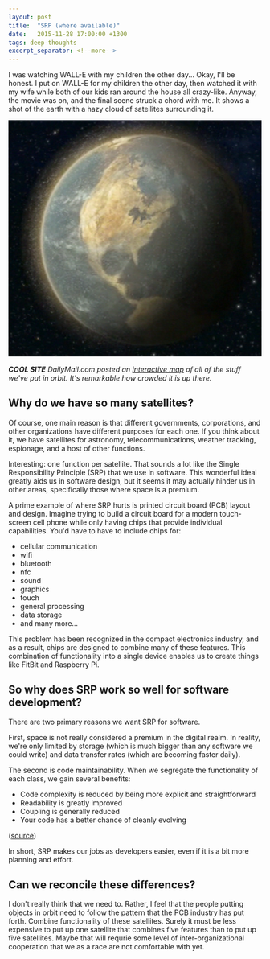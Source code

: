 ```yaml
---
layout: post
title:  "SRP (where available)"
date:   2015-11-28 17:00:00 +1300
tags: deep-thoughts
excerpt_separator: <!--more-->
---
```

I was watching WALL-E with my children the other day... Okay, I'll be honest. I put on WALL-E for my children the other day, then watched it with my wife while both of our kids ran around the house all crazy-like. Anyway, the movie was on, and the final scene struck a chord with me. It shows a shot of the earth with a hazy cloud of satellites surrounding it.

<!--more-->

![WALL-E Earth](images/wall-e-earth.png)

***COOL SITE** DailyMail.com posted an [interactive map](http://www.dailymail.co.uk/sciencetech/article-3152148/) of all of the stuff we've put in orbit. It's remarkable how crowded it is up there.*

## Why do we have so many satellites?

Of course, one main reason is that different governments, corporations, and other organizations have different purposes for each one. If you think about it, we have satellites for astronomy, telecommunications, weather tracking, espionage, and a host of other functions.

Interesting: one function per satellite. That sounds a lot like the Single Responsibility Principle (SRP) that we use in software. This wonderful ideal greatly aids us in software design, but it seems it may actually hinder us in other areas, specifically those where space is a premium.

A prime example of where SRP hurts is printed circuit board (PCB) layout and design. Imagine trying to build a circuit board for a modern touch-screen cell phone while only having chips that provide individual capabilities. You'd have to have to include chips for:

- cellular communication
- wifi
- bluetooth
- nfc
- sound
- graphics
- touch
- general processing
- data storage
- and many more...

This problem has been recognized in the compact electronics industry, and as a result, chips are designed to combine many of these features. This combination of functionality into a single device enables us to create things like FitBit and Raspberry Pi.

## So why does SRP work so well for software development?

There are two primary reasons we want SRP for software.

First, space is not really considered a premium in the digital realm. In reality, we're only limited by storage (which is much bigger than any software we could write) and data transfer rates (which are becoming faster daily).

The second is code maintainability. When we segregate the functionality of each class, we gain several benefits:

- Code complexity is reduced by being more explicit and straightforward
- Readability is greatly improved
- Coupling is generally reduced
- Your code has a better chance of cleanly evolving

([source](http://codebetter.com/karlseguin/2008/12/05/get-solid-single-responsibility-principle/))

In short, SRP makes our jobs as developers easier, even if it is a bit more planning and effort.

## Can we reconcile these differences?

I don't really think that we need to. Rather, I feel that the people putting objects in orbit need to follow the pattern that the PCB industry has put forth. Combine functionality of these satellites. Surely it must be less expensive to put up one satellite that combines five features than to put up five satellites. Maybe that will requrie some level of inter-organizational cooperation that we as a race are not comfortable with yet.